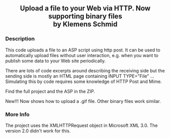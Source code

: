 ﻿<div align="center">

## Upload a file to your Web via HTTP. Now supporting binary files<br/>by Klemens Schmid

</div>

### Description

This code uploads a file to an ASP script using http post. It can be used to automatically upload files without user interaction, e.g. when you want to publish some data to your Web site periodically.

There are lots of code excerpts around describing the receiving side but the sending side is mostly an HTML page containing INPUT TYPE="File" ... Simulating this by code requires some knowledge of HTTP Post and Mime.

Find the full project and the ASP in the ZIP.

New!!! Now shows how to upload a .gif file. Other binary files work similar.

### More Info

The project uses the XMLHTTPRequest object in Microsoft XML 3.0. The version 2.0 didn't work for this.

